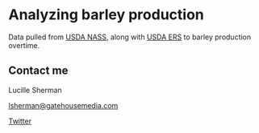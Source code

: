 # Analyzing barley production

Data pulled from [USDA NASS](https://quickstats.nass.usda.gov/api), along with [USDA ERS](https://www.ers.usda.gov/data-products/feed-grains-database/feed-grains-yearbook-tables) to barley production overtime. 

## Contact me

Lucille Sherman

lsherman@gatehousemedia.com

[Twitter](https://twitter.com/_lucysherman)

